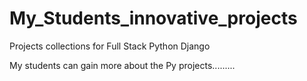 # My_Students_innovative_projects
Projects collections for Full Stack Python Django


My students can gain more about the Py projects.........

